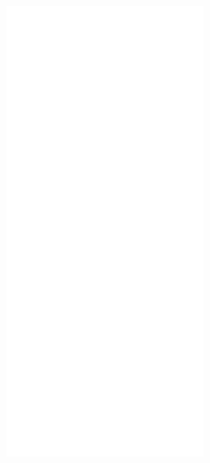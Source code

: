 <img align="left" width="400" alt="base" src="https://github.com/oz0820/oz0820/blob/main/github-metrics.svg">
